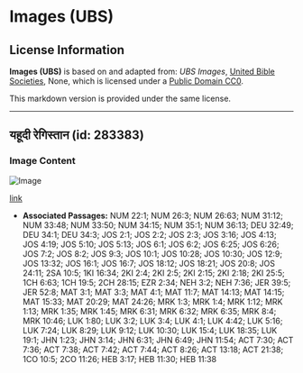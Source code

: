 # Images (UBS)

## License Information

**Images (UBS)** is based on and adapted from: _UBS Images_, [United Bible Societies](https://unitedbiblesocieties.org/), None, which is licensed under a [Public Domain CC0](https://creativecommons.org/public-domain/cc0/).

This markdown version is provided under the same license.



--------------------------------

## यहूदी रेगिस्तान (id: 283383)

### Image Content

![Image](https://cdn.aquifer.bible/aquifer-content/resources/Media/WEB-0561_judaean_desert.jpg)

[link](https://cdn.aquifer.bible/aquifer-content/resources/Media/WEB-0561_judaean_desert.jpg)

* **Associated Passages:** NUM 22:1; NUM 26:3; NUM 26:63; NUM 31:12; NUM 33:48; NUM 33:50; NUM 34:15; NUM 35:1; NUM 36:13; DEU 32:49; DEU 34:1; DEU 34:3; JOS 2:1; JOS 2:2; JOS 2:3; JOS 3:16; JOS 4:13; JOS 4:19; JOS 5:10; JOS 5:13; JOS 6:1; JOS 6:2; JOS 6:25; JOS 6:26; JOS 7:2; JOS 8:2; JOS 9:3; JOS 10:1; JOS 10:28; JOS 10:30; JOS 12:9; JOS 13:32; JOS 16:1; JOS 16:7; JOS 18:12; JOS 18:21; JOS 20:8; JOS 24:11; 2SA 10:5; 1KI 16:34; 2KI 2:4; 2KI 2:5; 2KI 2:15; 2KI 2:18; 2KI 25:5; 1CH 6:63; 1CH 19:5; 2CH 28:15; EZR 2:34; NEH 3:2; NEH 7:36; JER 39:5; JER 52:8; MAT 3:1; MAT 3:3; MAT 4:1; MAT 11:7; MAT 14:13; MAT 14:15; MAT 15:33; MAT 20:29; MAT 24:26; MRK 1:3; MRK 1:4; MRK 1:12; MRK 1:13; MRK 1:35; MRK 1:45; MRK 6:31; MRK 6:32; MRK 6:35; MRK 8:4; MRK 10:46; LUK 1:80; LUK 3:2; LUK 3:4; LUK 4:1; LUK 4:42; LUK 5:16; LUK 7:24; LUK 8:29; LUK 9:12; LUK 10:30; LUK 15:4; LUK 18:35; LUK 19:1; JHN 1:23; JHN 3:14; JHN 6:31; JHN 6:49; JHN 11:54; ACT 7:30; ACT 7:36; ACT 7:38; ACT 7:42; ACT 7:44; ACT 8:26; ACT 13:18; ACT 21:38; 1CO 10:5; 2CO 11:26; HEB 3:17; HEB 11:30; HEB 11:38

